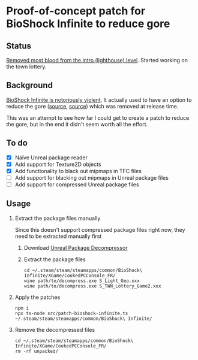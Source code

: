 # Proof-of-concept patch for BioShock Infinite to reduce gore

## Status

[Removed most blood from the intro (lighthouse) level](docs/screenshot-lighthouse.jpg). Started working on the town lottery.

## Background

[BioShock Infinite is notoriously violent](http://web.archive.org/web/20130408011356/https://kotaku.com/bioshock-infinite-is-insanely-ridiculously-violent-it-470524003). It actually used to have an option to reduce the gore ([source](https://www.pcgamesn.com/bioshock-infinites-video-and-graphics-options-full), [source](https://www.reddit.com/r/Bioshock/comments/1clpwx/pc_file_discoveries_cut_content/)) which was removed at release time.

This was an attempt to see how far I could get to create a patch to reduce the gore, but in the end it didn't seem worth all the effort.

## To do

- [x] Naïve Unreal package reader
- [x] Add support for Texture2D objects
- [x] Add functionality to black out mipmaps in TFC files
- [ ] Add support for blacking out mipmaps in Unreal package files
- [ ] Add support for compressed Unreal package files

## Usage

1. Extract the package files manually

   Since this doesn't support compressed package files right now, they need to be extracted manually first

   1. Download [Unreal Package Decompressor](https://www.gildor.org/downloads)

   1. Extract the package files

      ```
      cd ~/.steam/steam/steamapps/common/BioShock\ Infinite/XGame/CookedPCConsole_FR/
      wine path/to/decompress.exe S_Light_Geo.xxx
      wine path/to/decompress.exe S_TWN_Lottery_Game2.xxx
      ```

1. Apply the patches

   ```
   npm i
   npx ts-node src/patch-bioshock-infinite.ts ~/.steam/steam/steamapps/common/BioShock\ Infinite/
   ```

1. Remove the decompressed files

   ```
   cd ~/.steam/steam/steamapps/common/BioShock\ Infinite/XGame/CookedPCConsole_FR/
   rm -rf unpacked/
   ```
